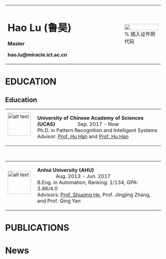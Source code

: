 <table border="0">
  <tr>
    <td width="75%">
      <h1>Hao Lu (鲁昊)</h1>
      <p><b>Master</b></p>
      <p><b>hao.lu@miracle.ict.ac.cn</b></p>
    </td>
    <td width="25%">
      <img src="/haolu.jpg" width="100%">      % 插入证件照代码
    </td>
  </tr>
</table>

# EDUCATION
<h2>Education</h2>
<table class="imgtable"><tr><td>
<img src="images/CAS.png" alt="alt text" width="75" height="75"/> &nbsp;</td>
<td align="left">
<p> <strong>University of Chinese Academy of Sciences (UCAS)</strong> &nbsp; &nbsp; &nbsp; &nbsp; &nbsp;  &nbsp; &nbsp;  &nbsp; Sep. 2017 - Now <br />
Ph.D. in Pattern Recognition and Intelligent Systems <br />
Advisor: <a href="http://vipl.ict.ac.cn/view_people.php?url=hhan&id=39">Prof. Hu Han</a> and <a href="http://vipl.ict.ac.cn/view_people.php?url=hhan&id=39">Prof. Hu Han</a><br />
</p>
</td></tr></table>
<br />

<table class="imgtable"><tr><td>
<img src="images/AHU.png" alt="alt text" width="75" height="75"/> &nbsp;</td>
<td align="left">
<p> <strong>Anhui University (AHU)</strong> &nbsp; &nbsp; &nbsp; &nbsp; &nbsp; &nbsp; &nbsp; &nbsp; &nbsp; &nbsp; &nbsp; &nbsp; &nbsp; &nbsp; &nbsp; &nbsp; &nbsp; &nbsp; &nbsp; &nbsp; &nbsp; &nbsp; &nbsp; &nbsp; &nbsp; &nbsp; &nbsp; &nbsp; &nbsp; &nbsp; &nbsp; Aug. 2013 - Jun. 2017 <br />
B.Eng. in Automation, Ranking: 1/134, GPA: 3.86/4.0 <br />
Advisors: <a href="http://www.scholat.com/heshuping.cn">Prof. Shuping He</a>, Prof. Jingjing Zhang, and Prof. Qing Yan <br />
</p>
</td></tr></table>

# PUBLICATIONS

# News
